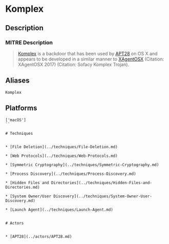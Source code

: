 
# Komplex

## Description

### MITRE Description

> [Komplex](https://attack.mitre.org/software/S0162) is a backdoor that has been used by [APT28](https://attack.mitre.org/groups/G0007) on OS X and appears to be developed in a similar manner to [XAgentOSX](https://attack.mitre.org/software/S0161) (Citation: XAgentOSX 2017) (Citation: Sofacy Komplex Trojan).

## Aliases

```
Komplex
```

## Platforms

```
['macOS']
``

# Techniques


* [File Deletion](../techniques/File-Deletion.md)

* [Web Protocols](../techniques/Web-Protocols.md)
    
* [Symmetric Cryptography](../techniques/Symmetric-Cryptography.md)
    
* [Process Discovery](../techniques/Process-Discovery.md)
    
* [Hidden Files and Directories](../techniques/Hidden-Files-and-Directories.md)
    
* [System Owner/User Discovery](../techniques/System-Owner-User-Discovery.md)
    
* [Launch Agent](../techniques/Launch-Agent.md)
    

# Actors


* [APT28](../actors/APT28.md)

